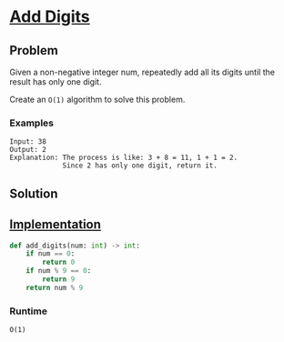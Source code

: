 # [Add Digits](https://leetcode.com/problems/add-digits/)

## Problem

Given a non-negative integer num, repeatedly add all its digits until the result has only one digit.

Create an `O(1)` algorithm to solve this problem.

### Examples

```
Input: 38
Output: 2
Explanation: The process is like: 3 + 8 = 11, 1 + 1 = 2.
             Since 2 has only one digit, return it.
```

## Solution



## [Implementation](https://github.com/antoniojkim/AlgLib/blob/master/Algorithms/Greedy/Add%20Digits/add_digits.py#L4)

```python
def add_digits(num: int) -> int:
    if num == 0:
        return 0
    if num % 9 == 0:
        return 9
    return num % 9
```

### Runtime

`O(1)`
